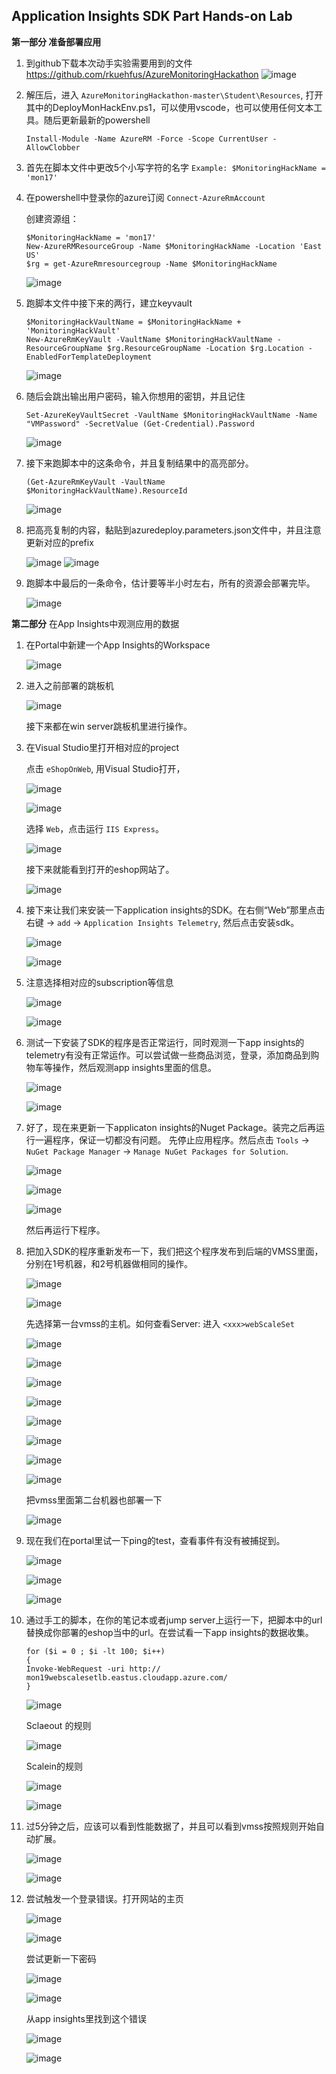 ## Application Insights SDK Part Hands-on Lab


**第一部分 准备部署应用**
1.	到github下载本次动手实验需要用到的文件
https://github.com/rkuehfus/AzureMonitoringHackathon 
    ![image](./images/app_insight_sdk_images/AppInsightsSDK01.png)


2.	解压后，进入 `AzureMonitoringHackathon-master\Student\Resources`, 打开其中的DeployMonHackEnv.ps1，可以使用vscode，也可以使用任何文本工具。随后更新最新的powershell

    ```Install-Module -Name AzureRM -Force -Scope CurrentUser -AllowClobber```

3.	首先在脚本文件中更改5个小写字符的名字
    ```Example: $MonitoringHackName = 'mon17'```

4.	在powershell中登录你的azure订阅
    ```Connect-AzureRmAccount```

    创建资源组：
    ```shell
    $MonitoringHackName = 'mon17'
    New-AzureRMResourceGroup -Name $MonitoringHackName -Location 'East US'
    $rg = get-AzureRmresourcegroup -Name $MonitoringHackName

    ```

    ![image](./images/app_insight_sdk_images/AppInsightsSDK02.png)

5.	跑脚本文件中接下来的两行，建立keyvault

    ```shell
    $MonitoringHackVaultName = $MonitoringHackName + 'MonitoringHackVault'
    New-AzureRmKeyVault -VaultName $MonitoringHackVaultName -ResourceGroupName $rg.ResourceGroupName -Location $rg.Location -EnabledForTemplateDeployment
    ```
    ![image](./images/app_insight_sdk_images/AppInsightsSDK03.png)

6.	随后会跳出输出用户密码，输入你想用的密钥，并且记住

    ```shell
    Set-AzureKeyVaultSecret -VaultName $MonitoringHackVaultName -Name "VMPassword" -SecretValue (Get-Credential).Password
    ```

    ![image](./images/app_insight_sdk_images/AppInsightsSDK04.png)

7.	接下来跑脚本中的这条命令，并且复制结果中的高亮部分。

    ```shell
    (Get-AzureRmKeyVault -VaultName $MonitoringHackVaultName).ResourceId
    ```
    ![image](./images/app_insight_sdk_images/AppInsightsSDK05.png)

8.	把高亮复制的内容，黏贴到azuredeploy.parameters.json文件中，并且注意更新对应的prefix

    ![image](./images/app_insight_sdk_images/AppInsightsSDK06.png)
    ![image](./images/app_insight_sdk_images/AppInsightsSDK07.png)

9.	跑脚本中最后的一条命令，估计要等半小时左右，所有的资源会部署完毕。

    ![image](./images/app_insight_sdk_images/AppInsightsSDK08.png)





**第二部分** 在App Insights中观测应用的数据


1.	在Portal中新建一个App Insights的Workspace

    ![image](./images/app_insight_sdk_images/AppInsightsSDK09.png)

2.	进入之前部署的跳板机

    ![image](./images/app_insight_sdk_images/AppInsightsSDK10.png)

    接下来都在win server跳板机里进行操作。

3.	在Visual Studio里打开相对应的project

    

    点击 `eShopOnWeb`, 用Visual Studio打开，

    ![image](./images/app_insight_sdk_images/AppInsightsSDK11.png)

    ![image](./images/app_insight_sdk_images/AppInsightsSDK12.png)

    选择 `Web`，点击运行 `IIS Express`。

    ![image](./images/app_insight_sdk_images/AppInsightsSDK13.png)


    接下来就能看到打开的eshop网站了。
    
    ![image](./images/app_insight_sdk_images/AppInsightsSDK14.png)


4.	接下来让我们来安装一下application insights的SDK。在右侧“Web”那里点击右键 -> `add` -> `Application Insights Telemetry`, 然后点击安装sdk。

    ![image](./images/app_insight_sdk_images/AppInsightsSDK15.png)

    ![image](./images/app_insight_sdk_images/AppInsightsSDK16.png)


5.	注意选择相对应的subscription等信息

    ![image](./images/app_insight_sdk_images/AppInsightsSDK17.png)

    ![image](./images/app_insight_sdk_images/AppInsightsSDK18.png)


6.	测试一下安装了SDK的程序是否正常运行，同时观测一下app insights的telemetry有没有正常运作。可以尝试做一些商品浏览，登录，添加商品到购物车等操作，然后观测app insights里面的信息。

    ![image](./images/app_insight_sdk_images/AppInsightsSDK19.png)

    ![image](./images/app_insight_sdk_images/AppInsightsSDK20.png)


7.	好了，现在来更新一下applicaton insights的Nuget Package。装完之后再运行一遍程序，保证一切都没有问题。
    先停止应用程序。然后点击 `Tools` -> `NuGet Package Manager` -> `Manage NuGet Packages for Solution`.

    ![image](./images/app_insight_sdk_images/AppInsightsSDK21.png)

    ![image](./images/app_insight_sdk_images/AppInsightsSDK22.png)

    ![image](./images/app_insight_sdk_images/AppInsightsSDK23.png)

    然后再运行下程序。


8.	把加入SDK的程序重新发布一下，我们把这个程序发布到后端的VMSS里面，分别在1号机器，和2号机器做相同的操作。

    ![image](./images/app_insight_sdk_images/AppInsightsSDK24.png)

    ![image](./images/app_insight_sdk_images/AppInsightsSDK25.png)


    先选择第一台vmss的主机。如何查看Server: 进入 `<xxx>webScaleSet`

    ![image](./images/app_insight_sdk_images/wms02.png)

    ![image](./images/app_insight_sdk_images/wms03.png)

    ![image](./images/app_insight_sdk_images/wms04.png)
    
    ![image](./images/app_insight_sdk_images/AppInsightsSDK26.png)

    ![image](./images/app_insight_sdk_images/AppInsightsSDK27.png)

    ![image](./images/app_insight_sdk_images/AppInsightsSDK28.png)

    ![image](./images/app_insight_sdk_images/AppInsightsSDK29.png)
    
    ![image](./images/app_insight_sdk_images/AppInsightsSDK30.png)

    把vmss里面第二台机器也部署一下

    ![image](./images/app_insight_sdk_images/AppInsightsSDK31.png)


9.	现在我们在portal里试一下ping的test，查看事件有没有被捕捉到。
    
    ![image](./images/app_insight_sdk_images/AppInsightsSDK32.png)

    ![image](./images/app_insight_sdk_images/AppInsightsSDK33.png)

    ![image](./images/app_insight_sdk_images/AppInsightsSDK34.png)


10.	通过手工的脚本，在你的笔记本或者jump server上运行一下，把脚本中的url替换成你部署的eshop当中的url。在尝试看一下app insights的数据收集。
    ```
    for ($i = 0 ; $i -lt 100; $i++)
    {
    Invoke-WebRequest -uri http:// mon19webscalesetlb.eastus.cloudapp.azure.com/
    }
    ```

    ![image](./images/app_insight_sdk_images/AppInsightsSDK35.png)

    
    Sclaeout 的规则

    ![image](./images/app_insight_sdk_images/AppInsightsSDK36.png)


    Scalein的规则

    ![image](./images/app_insight_sdk_images/AppInsightsSDK37.png)

    ![image](./images/app_insight_sdk_images/AppInsightsSDK38.png)

11.	过5分钟之后，应该可以看到性能数据了，并且可以看到vmss按照规则开始自动扩展。


    ![image](./images/app_insight_sdk_images/AppInsightsSDK39.png)

    ![image](./images/app_insight_sdk_images/AppInsightsSDK40.png)


12.	尝试触发一个登录错误。打开网站的主页

    ![image](./images/app_insight_sdk_images/AppInsightsSDK41.png)

    ![image](./images/app_insight_sdk_images/AppInsightsSDK42.png)

    尝试更新一下密码

    ![image](./images/app_insight_sdk_images/AppInsightsSDK43.png)

    ![image](./images/app_insight_sdk_images/AppInsightsSDK44.png)

    从app insights里找到这个错误

    ![image](./images/app_insight_sdk_images/AppInsightsSDK45.png)

    ![image](./images/app_insight_sdk_images/AppInsightsSDK46.png)